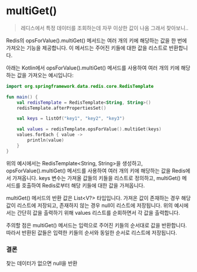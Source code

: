 # multiGet()
> 레디스에서 특정 데이터를 조회하는데 자꾸 이상한 값이 나옴 그래서 찾아보니..

Redis의 opsForValue().multiGet() 메서드는 여러 개의 키에 해당하는 값을 한 번에 가져오는 기능을 제공합니다. 이 메서드는 주어진 키들에 대한 값을 리스트로 반환합니다.

아래는 Kotlin에서 opsForValue().multiGet() 메서드를 사용하여 여러 개의 키에 해당하는 값을 가져오는 예시입니다:

```kotlin
import org.springframework.data.redis.core.RedisTemplate

fun main() {
    val redisTemplate = RedisTemplate<String, String>()
    redisTemplate.afterPropertiesSet()

    val keys = listOf("key1", "key2", "key3")

    val values = redisTemplate.opsForValue().multiGet(keys)
    values.forEach { value ->
        println(value)
    }
}
```

위의 예시에서는 RedisTemplate<String, String>을 생성하고, opsForValue().multiGet() 메서드를 사용하여 여러 개의 키에 해당하는 값을 Redis에서 가져옵니다. keys 변수는 가져올 값들의 키들을 리스트로 정의하고, multiGet() 메서드를 호출하여 Redis로부터 해당 키들에 대한 값을 가져옵니다.

multiGet() 메서드의 반환 값은 List<V?> 타입입니다. 가져온 값이 존재하는 경우 해당 값이 리스트에 저장되고, 존재하지 않는 경우 null이 리스트에 저장됩니다. 위의 예시에서는 간단히 값을 출력하기 위해 values 리스트를 순회하면서 각 값을 출력합니다.

주의할 점은 multiGet() 메서드는 입력으로 주어진 키들의 순서대로 값을 반환합니다. 따라서 반환된 값들은 입력한 키들의 순서와 동일한 순서로 리스트에 저장됩니다.

### 결론
찾는 데이터가 없으면 null을 반환
